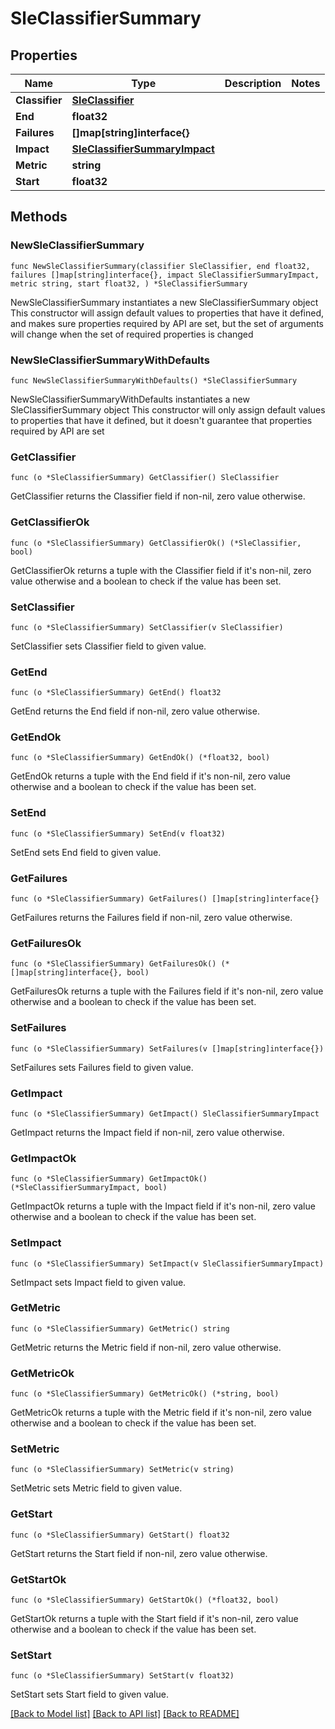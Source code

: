 # SleClassifierSummary

## Properties

Name | Type | Description | Notes
------------ | ------------- | ------------- | -------------
**Classifier** | [**SleClassifier**](SleClassifier.md) |  | 
**End** | **float32** |  | 
**Failures** | **[]map[string]interface{}** |  | 
**Impact** | [**SleClassifierSummaryImpact**](SleClassifierSummaryImpact.md) |  | 
**Metric** | **string** |  | 
**Start** | **float32** |  | 

## Methods

### NewSleClassifierSummary

`func NewSleClassifierSummary(classifier SleClassifier, end float32, failures []map[string]interface{}, impact SleClassifierSummaryImpact, metric string, start float32, ) *SleClassifierSummary`

NewSleClassifierSummary instantiates a new SleClassifierSummary object
This constructor will assign default values to properties that have it defined,
and makes sure properties required by API are set, but the set of arguments
will change when the set of required properties is changed

### NewSleClassifierSummaryWithDefaults

`func NewSleClassifierSummaryWithDefaults() *SleClassifierSummary`

NewSleClassifierSummaryWithDefaults instantiates a new SleClassifierSummary object
This constructor will only assign default values to properties that have it defined,
but it doesn't guarantee that properties required by API are set

### GetClassifier

`func (o *SleClassifierSummary) GetClassifier() SleClassifier`

GetClassifier returns the Classifier field if non-nil, zero value otherwise.

### GetClassifierOk

`func (o *SleClassifierSummary) GetClassifierOk() (*SleClassifier, bool)`

GetClassifierOk returns a tuple with the Classifier field if it's non-nil, zero value otherwise
and a boolean to check if the value has been set.

### SetClassifier

`func (o *SleClassifierSummary) SetClassifier(v SleClassifier)`

SetClassifier sets Classifier field to given value.


### GetEnd

`func (o *SleClassifierSummary) GetEnd() float32`

GetEnd returns the End field if non-nil, zero value otherwise.

### GetEndOk

`func (o *SleClassifierSummary) GetEndOk() (*float32, bool)`

GetEndOk returns a tuple with the End field if it's non-nil, zero value otherwise
and a boolean to check if the value has been set.

### SetEnd

`func (o *SleClassifierSummary) SetEnd(v float32)`

SetEnd sets End field to given value.


### GetFailures

`func (o *SleClassifierSummary) GetFailures() []map[string]interface{}`

GetFailures returns the Failures field if non-nil, zero value otherwise.

### GetFailuresOk

`func (o *SleClassifierSummary) GetFailuresOk() (*[]map[string]interface{}, bool)`

GetFailuresOk returns a tuple with the Failures field if it's non-nil, zero value otherwise
and a boolean to check if the value has been set.

### SetFailures

`func (o *SleClassifierSummary) SetFailures(v []map[string]interface{})`

SetFailures sets Failures field to given value.


### GetImpact

`func (o *SleClassifierSummary) GetImpact() SleClassifierSummaryImpact`

GetImpact returns the Impact field if non-nil, zero value otherwise.

### GetImpactOk

`func (o *SleClassifierSummary) GetImpactOk() (*SleClassifierSummaryImpact, bool)`

GetImpactOk returns a tuple with the Impact field if it's non-nil, zero value otherwise
and a boolean to check if the value has been set.

### SetImpact

`func (o *SleClassifierSummary) SetImpact(v SleClassifierSummaryImpact)`

SetImpact sets Impact field to given value.


### GetMetric

`func (o *SleClassifierSummary) GetMetric() string`

GetMetric returns the Metric field if non-nil, zero value otherwise.

### GetMetricOk

`func (o *SleClassifierSummary) GetMetricOk() (*string, bool)`

GetMetricOk returns a tuple with the Metric field if it's non-nil, zero value otherwise
and a boolean to check if the value has been set.

### SetMetric

`func (o *SleClassifierSummary) SetMetric(v string)`

SetMetric sets Metric field to given value.


### GetStart

`func (o *SleClassifierSummary) GetStart() float32`

GetStart returns the Start field if non-nil, zero value otherwise.

### GetStartOk

`func (o *SleClassifierSummary) GetStartOk() (*float32, bool)`

GetStartOk returns a tuple with the Start field if it's non-nil, zero value otherwise
and a boolean to check if the value has been set.

### SetStart

`func (o *SleClassifierSummary) SetStart(v float32)`

SetStart sets Start field to given value.



[[Back to Model list]](../README.md#documentation-for-models) [[Back to API list]](../README.md#documentation-for-api-endpoints) [[Back to README]](../README.md)



